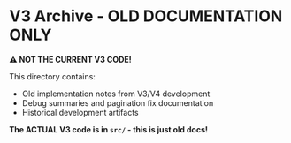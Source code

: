 # V3 Archive - OLD DOCUMENTATION ONLY

**⚠️ NOT THE CURRENT V3 CODE!**

This directory contains:
- Old implementation notes from V3/V4 development
- Debug summaries and pagination fix documentation
- Historical development artifacts

**The ACTUAL V3 code is in `src/` - this is just old docs!** 